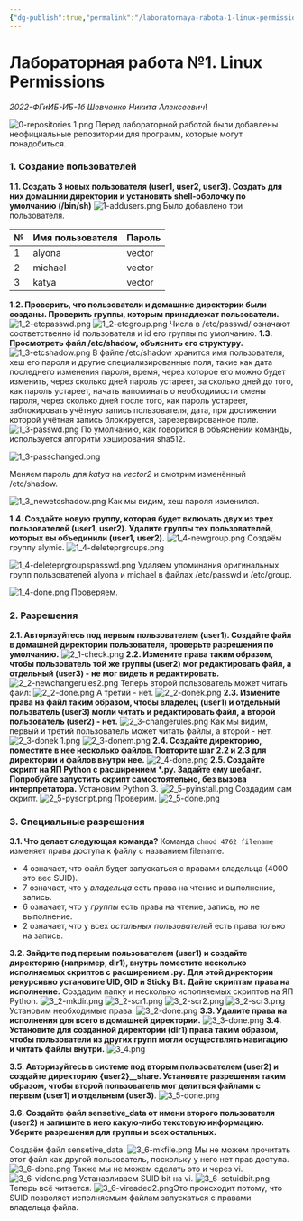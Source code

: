 ```yaml
---
{"dg-publish":true,"permalink":"/laboratornaya-rabota-1-linux-permissions/","dgShowFileTree":true}
---
```


# Лабораторная работа №1. Linux Permissions

*2022-ФГиИБ-ИБ-1б Шевченко Никита Алексеевич*!

![0-repositories 1.png](/img/user/0-repositories%201.png)
Перед лабораторной работой были добавлены неофициальные репозитории для программ, которые могут понадобиться.
### 1. Создание пользователей
**1.1. Создать 3 новых пользователя (user1, user2, user3). Создать для них домашнии директории и установить shell-оболочку по умолчанию (/bin/sh)**
![1-addusers.png](/img/user/1-addusers.png)
Было добавлено три пользователя. 

| №   | Имя пользователя | Пароль |
| --- | ---------------- | ------ |
| 1   | alyona           | vector |
| 2   | michael          | vector |
| 3   | katya            | vector |

**1.2. Проверить, что пользователи и домашние директории были созданы. Проверить группы, которым принадлежат пользователи.**
![1_2-etcpasswd.png](/img/user/1_2-etcpasswd.png)
![1_2-etcgroup.png](/img/user/1_2-etcgroup.png)
Числа в /etc/passwd/ означают соответственно id пользователя и id его группы по умолчанию. 
**1.3. Просмотреть файл /etc/shadow, объяснить его структуру.**
![1_3-etcshadow.png](/img/user/1_3-etcshadow.png)
В файле /etc/shadow хранится имя пользователя, хеш его пароля и другие специализированные поля, такие как дата последнего изменения пароля, время, через которое его можно будет изменить, через сколько дней пароль устареет, за сколько дней до того, как пароль устареет, начать напоминать о необходимости смены пароля, через сколько дней после того, как пароль устареет, заблокировать учётную запись пользователя, дата, при достижении которой учётная запись блокируется, зарезервированное поле.
![1_3-passwd.png](/img/user/1_3-passwd.png)
По умолчанию, как говорится в объяснении команды, используется алгоритм хэширования sha512.

![1_3-passchanged.png](/img/user/1_3-passchanged.png)

Меняем пароль для *katya* на *vector2* и смотрим изменённый /etc/shadow.

![1_3_newetcshadow.png](/img/user/1_3_newetcshadow.png)
Как мы видим, хеш пароля изменился.

**1.4. Создайте новую группу, которая будет включать двух из трех пользователей (user1, user2). Удалите группы тех пользователей, которых вы объединили (user1, user2).**
![1_4-newgroup.png](/img/user/1_4-newgroup.png)
Создаём группу alymic. 
![1_4-deleteprgroups.png](/img/user/1_4-deleteprgroups.png)

![1_4-deleteprgroupspasswd.png](/img/user/1_4-deleteprgroupspasswd.png)
Удаляем упоминания оригинальных групп пользователей alyona и michael в файлах /etc/passwd и /etc/group.

![1_4-done.png](/img/user/1_4-done.png)
Проверяем.
### 2. Разрешения

**2.1. Авторизуйтесь под первым пользователем (user1). Создайте файл в домашней директории пользователя, проверьте разрешения по умолчанию.**
![2_1-check.png](/img/user/2_1-check.png)
**2.2. Измените права таким образом, чтобы пользователь той же группы (user2) мог редактировать файл, а отдельный (user3) - не мог видеть и редактировать.**
![2_2-newchangerules2.png](/img/user/2_2-newchangerules2.png)
Теперь второй пользователь может читать файл:
![2_2-done.png](/img/user/2_2-done.png)
А третий - нет.
![2_2-donek.png](/img/user/2_2-donek.png)
**2.3. Измените права на файл таким образом, чтобы владелец (user1) и отдельный пользватель (user3) могли читать и редактировать файл, а второй пользователь (user2) - нет.**
![2_3-changerules.png](/img/user/2_3-changerules.png)
Как мы видим, первый и третий пользователь может читать файлы, а второй - нет.
![2_3-donek 1.png](/img/user/2_3-donek%201.png)
![2_3-donem.png](/img/user/2_3-donem.png)
**2.4. Создайте директорию, поместите в нее несколько файлов. Повторите шаг 2.2 и 2.3 для директории и файлов внутри нее.**
![2_4-done.png](/img/user/2_4-done.png)
**2.5. Создайте скрипт на ЯП Python с расширением $*$.py. Задайте ему шебанг. Попробуйте запустить скрипт самостоятельно, без вызова интерпретатора.**
Установим Python 3.
![2_5-pyinstall.png](/img/user/2_5-pyinstall.png)
Создадим сам скрипт.
![2_5-pyscript.png](/img/user/2_5-pyscript.png)
Проверим.
![2_5-done.png](/img/user/2_5-done.png)
### 3. Специальные разрешения

**3.1. Что делает следующая команда?**
Команда `chmod 4762 filename` изменяет права доступа к файлу с названием filename.
- 4 означает, что файл будет запускаться с правами владельца (4000 это вес SUID).
- 7 означает, что у *владельца* есть права на чтение и выполнение, запись.
- 6 означает, что у *группы* есть права на чтение, запись, но не выполнение.
- 2 означает, что у всех *остальных пользователей* есть права только на запись.

**3.2. Зайдите под первым пользователем (user1) и создайте директорию (например, dir1), внутрь поместите несколько исполняемых скриптов с расширением .py. Для этой директории рекурсивно установите UID, GID и Sticky Bit. Дайте скриптам права на исполнение.**
Создадим папку и несколько исполняемых скриптов на ЯП Python.
![3_2-mkdir.png](/img/user/3_2-mkdir.png)
![3_2-scr1.png](/img/user/3_2-scr1.png)
![3_2-scr2.png](/img/user/3_2-scr2.png)
![3_2-scr3.png](/img/user/3_2-scr3.png)
Установим необходимые права.
![3_2-done.png](/img/user/3_2-done.png)
**3.3. Удалите права на исполнения для всего в домашней директории.**
![3_3-done.png](/img/user/3_3-done.png)
**3.4. Установите для созданной директории (dir1) права таким образом, чтобы пользователи из других групп могли осуществлять навигацию и читать файлы внутри.**
![3_4.png](/img/user/3_4.png)

**3.5. Авторизуйтесь в системе под вторым пользователем (user2) и создайте директорию {user2}__share. Установите разрешения таким образом, чтобы второй пользователь мог делиться файлами с первым (user1) и отдельным (user3)**.
![3_5-done.png](/img/user/3_5-done.png)

**3.6. Создайте файл sensetive_data от имени второго пользователя (user2) и запишите в него какую-либо текстовую информацию. Уберите разрешения для группы и всех остальных.**

Создаём файл sensetive_data.
![3_6-mkfile.png](/img/user/3_6-mkfile.png)
Мы не можем прочитать этот файл как другой пользователь, поскольку у него нет прав доступа.
![3_6-done.png](/img/user/3_6-done.png)
Также мы не можем сделать это и через vi.
![3_6-vidone.png](/img/user/3_6-vidone.png)
Устанавливаем SUID bit на vi.
![3_6-setuidbit.png](/img/user/3_6-setuidbit.png)
Теперь всё читается.
![3_6-vireaded2.png](/img/user/3_6-vireaded2.png)Это происходит потому, что SUID позволяет исполняемым файлам запускаться с правами владельца файла.